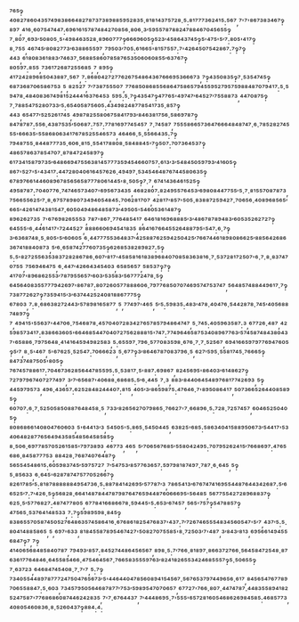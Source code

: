 ⁷⁶⁵‽⁴⁰⁸²⁷⁸⁶⁰⁴³⁵⁷⁴⁹⁸³⁸⁶⁶⁴⁸²⁷⁸⁷³⁷³⁸⁹⁸⁸⁵⁹⁵²⁸³⁵·⁸¹⁸¹⁴³⁷⁵⁷²⁸·⁵:⁸¹⁷⁷⁷³⁶²⁴¹⁵:⁵⁶⁷,⁷'⁷'⁸⁶⁷³⁸³⁴⁶⁷‽⁸⁹⁷,⁴¹⁶·⁶⁰⁷⁵⁴⁷⁴⁴⁷:⁶⁹⁶¹⁶¹⁵⁷⁸⁷⁴⁸⁴²⁷⁰⁸⁵⁶·⁸⁰⁶·³′⁵⁹⁵⁵⁷⁸⁷⁸⁸²⁴⁷⁸⁸⁴⁶⁷⁰⁴⁵⁶⁵⁵‽⁷·⁸⁰⁷·⁶⁹³′⁵⁰⁸⁰⁵·⁵'⁴⁹⁸⁴⁶³⁵²⁸·⁸⁹⁶⁰⁷⁷⁷‽⁶⁶⁶⁹⁶⁰⁵‽⁵²³′⁴⁵⁸⁶⁴³⁷⁴⁵‽⁵'⁴⁷⁵'⁵′⁷:⁸⁰⁵'⁴¹⁷‽⁸·⁷⁵⁵,⁴⁶⁷⁴⁵′⁸⁰⁸²⁷⁷³′⁶³⁸⁸⁶⁵⁵⁹⁷,⁷⁹⁵⁰³′⁷⁰⁵:⁶¹⁶⁶⁵'⁸¹⁵⁷⁵⁵⁷:⁷'⁴²⁶⁴⁵⁰⁷⁵⁴²⁸⁶⁷:⁷‽⁷‽⁴⁴³,⁶¹⁸⁰⁸³⁶¹⁸⁸³′⁷⁴⁶³⁷·⁵⁶⁸⁸⁵⁸⁶⁰⁷⁸⁵⁸⁷⁶⁵³⁵⁰⁶⁰⁶⁰⁸⁵⁵′⁶³⁷⁶⁷‽⁸⁰⁵⁹⁷:⁸⁵⁵,⁷³⁶¹⁷²⁶⁸⁷²⁵⁵⁶⁸⁵,⁷,⁸⁹⁵‽⁴¹⁷²⁴²⁸⁹⁶⁸⁵⁰⁴³⁸⁸⁷·⁵⁶⁷,⁷:⁸⁶⁸⁰⁴²⁷²⁷⁷⁶²⁶⁷⁵⁴⁸⁶⁴³⁶⁷⁶⁶⁶⁹⁵³⁶⁶⁶⁷³,⁷‽⁴³⁵⁰⁸³⁵‽⁷·⁵³⁵⁴⁷⁴⁵‽⁶⁸⁷³⁶⁸⁷⁰⁶⁵⁸⁶⁷⁵³,⁵,⁸²⁵²⁷,⁷′⁷³⁸⁷⁵⁵⁵⁰⁷,⁷⁷⁶⁸⁵⁰⁸⁶⁸⁵⁵⁶⁸⁶⁴⁷⁵⁸⁶⁵⁷⁹⁴⁵⁵⁹⁵²⁷⁹⁵⁷⁵⁹⁸⁸⁴⁸⁷⁰⁷⁹⁴¹⁷:⁵·⁵⁹⁴⁷⁸·⁴⁸⁴⁰⁸³⁶⁷⁴⁹⁸¹⁵²⁴⁴⁴¹⁶³⁷⁶⁴⁵³,⁵⁹⁵:⁵·⁷‽⁴³⁵⁴⁷‽⁴⁷⁷⁶⁵'⁴⁹⁷⁴⁷′⁶⁴⁵²⁷′⁷⁵⁵⁸⁸⁷³,⁴⁴⁷⁰⁸⁷⁵‽⁷·⁷⁸⁸⁵⁴⁷⁵²⁸⁰⁷³³′⁵:⁶⁵⁴⁰⁵⁸⁷⁵⁶⁰⁵:⁴³⁴⁹⁸²⁴⁸⁷⁷⁸⁵⁴¹⁷³⁵·⁸⁵⁷‽⁴⁴³,⁶⁵⁴⁷⁷′⁵²⁵²⁶¹⁷⁴⁵,⁴⁹⁸⁷⁸²⁵⁵⁸⁰⁶⁷⁵⁸⁴¹⁷⁹³′⁸⁴⁶³⁸¹⁷⁵⁶·⁵⁸⁶⁹⁷⁸⁷‽⁸⁴⁷⁸⁷⁸⁷:⁵⁵⁶·⁴³⁸⁷⁵³⁵′⁵⁰⁶⁸⁷:⁷⁵⁷:⁷⁷⁸¹⁶⁹⁷⁷⁴⁵⁴⁵⁷,⁷·⁷⁴⁵⁸⁷,⁷⁵⁵⁵⁸⁶⁶⁵⁷³⁶⁴⁷⁶⁶⁶⁴⁸⁴⁸⁷⁴⁷·⁶·⁷⁸⁵²⁸²⁷⁴⁵⁵⁵'⁶⁶⁶³⁵'⁵⁵⁸⁶⁸⁰⁶³⁴¹⁷⁶⁷⁸⁵²⁵⁵⁴⁶⁵⁷³,⁴⁶⁴⁶⁶·⁵·⁵⁵⁶⁶⁴³⁵:⁷‽⁷⁹⁴⁸⁷⁵⁵·⁸⁴⁴⁸⁷⁷⁷³⁵·⁶⁰⁶·⁸¹⁵·⁵⁵⁴¹⁷⁸⁸⁰⁸·⁵⁸⁴⁸⁸⁴⁵'⁷‽⁵⁰⁷:⁷⁰⁷³⁶⁴⁵³⁷‽⁴⁸⁶⁵⁷⁸⁶³⁷⁸⁵⁴⁷⁰⁷·⁸⁷⁸⁴⁷²⁴⁵⁸⁹⁷‽⁶¹⁷³⁴¹⁵⁸⁷⁹⁷³⁵′⁶⁴⁸⁶⁶⁹⁴⁷⁵⁵⁶³⁸¹⁴⁵⁷⁷⁷³⁵⁹⁴⁵⁴⁶⁶⁰⁷⁵⁷:⁶¹³′³′⁵⁴⁸⁴⁵⁰⁵⁹⁷⁹³′⁴¹⁶⁰⁵‽⁸⁶⁷'⁵²⁷'⁵'⁴³⁴¹⁷:⁴⁴⁷²⁸⁰⁴⁰⁶¹⁶⁴⁵⁷⁶²⁶·⁴⁹⁴⁹⁷·⁵³⁴⁵⁴⁶⁴⁸⁷⁶⁷⁴⁴⁵⁸⁰⁶³⁵‽⁶⁷⁸⁹⁷⁶⁶¹⁴⁴⁶⁰⁸⁹⁶⁷⁸⁵⁶⁵⁶⁵⁸⁷⁷⁷⁸⁰⁶¹⁴⁴⁵'⁸·⁵⁰⁵‽⁷·⁷,⁶⁷⁴¹⁴³⁶⁴⁶¹⁵²⁵‽⁴⁹⁵⁸⁷⁸⁷:⁷⁰⁴⁰⁷⁷⁶·⁷⁴⁷⁴⁶⁵⁷³⁴⁰⁷'⁶⁹⁵⁶⁷³⁴³⁵,⁴⁶⁸²⁸⁰⁷:⁸²⁴⁹⁵⁵⁷⁶⁴⁵³′⁶⁹⁸⁰⁸⁴⁴⁷⁷⁵⁵′⁵·⁷·⁸¹⁵⁵⁷⁰⁸⁷⁸⁷³,⁷⁵⁶⁶⁵⁵⁶²⁵′⁷·⁸·⁶⁷⁵⁷⁸⁹⁸⁰⁷³⁴⁹⁴⁰⁵⁴⁸⁴⁵:⁷⁰⁶²⁸¹⁷⁰⁷,⁴²⁸¹⁷′⁸⁵⁷'⁵⁰⁵·⁸³⁸⁸⁷²⁵⁹⁴²⁷·⁷⁰⁶⁵⁶·⁴⁰⁸⁹⁶⁸⁵⁶⁵′⁶⁶⁵'⁴²⁶¹⁴⁷⁴³⁸¹⁵⁴⁷·⁶⁰⁵⁰⁴⁹⁴⁸⁶⁴⁸⁵⁸⁷³′⁴⁹⁵⁰⁵'⁵⁴⁶⁰⁵³⁶¹⁴⁸⁷‽⁸⁹⁶²⁶²⁷³⁵,⁷'⁶⁷⁶⁹⁸²⁶⁵⁵⁵³,⁷⁸⁷'⁸⁶⁷·⁷⁷⁶⁴⁸⁵⁴¹⁷,⁶⁴⁶¹⁸¹⁶⁹⁶⁸⁸⁸⁵′³′⁴⁸⁶⁷⁸⁷⁸⁹⁴⁸³′⁶⁰⁵³⁵²⁶²⁷²⁷‽⁶⁴⁵⁵⁵'⁶·⁴⁴⁶¹⁴¹⁷'⁷²⁴⁴⁵²⁷,⁸⁸⁸⁶⁶⁰⁶⁹⁴⁵⁴¹⁸³⁵,⁸⁶⁴¹⁶⁷⁶⁶⁴⁵⁵²⁶⁴⁸⁸⁷⁹⁵'⁵⁴⁷:⁶·⁷‽³′⁶³⁶⁸⁷⁴⁸·⁵·⁸⁰⁵'⁵′⁶⁰⁶⁰⁵,⁶·⁴⁴⁷⁷⁷⁵⁵³⁶⁴⁸³⁷′⁴²⁵⁸⁸⁷⁶²⁵⁹⁴²⁵⁰⁴²⁵′⁷⁶⁶⁷⁴⁴⁶¹⁸⁹⁸⁰⁸⁶⁶²⁵′⁸⁸⁵⁶⁴²⁶⁸⁶³⁶⁷⁴¹⁸⁸⁴⁰⁸⁷³,⁵′⁶·⁶⁵⁸⁷⁴²⁷⁷⁶⁰⁷³⁵‽⁶²⁶⁸⁵³⁸²⁸⁹⁸²⁷:⁵‽⁵:⁵'⁸²⁷²⁵⁵⁶³⁵³⁸³⁷²⁸²⁸⁶⁷⁸⁶·⁶⁰⁷′⁸¹⁷'⁴⁵⁸⁵⁸¹⁶¹⁸³⁸⁹⁶⁸⁴⁰⁷⁰⁸⁵⁸³⁶³⁸¹⁶·⁷·⁵³⁷²⁸¹⁷²⁵⁰⁷'⁶·⁷·⁸·⁸³⁷⁴⁷⁰⁷⁵⁵,⁷⁵⁶⁹⁴⁶⁴⁷⁵,⁶·⁴⁴⁷′⁴²⁶⁶⁴³⁴⁵⁴⁰³,⁶⁵⁸⁵⁶⁵⁷,⁵⁸⁵³⁷‽⁷‽⁴¹⁷⁰⁷'⁸⁹⁶⁸⁶²⁵⁵³′⁷⁸⁷⁹⁵⁵⁶⁵⁷′⁶⁰³′⁵³⁵⁸³′⁵⁶⁷⁷⁷²⁴⁷⁸·⁵‽⁶⁴⁵⁶⁴⁰⁸³⁵⁵⁷⁷⁷⁹⁴²⁶⁹⁷'⁸⁶⁷⁸⁷:⁸⁰⁷²⁶⁰⁵⁷⁷⁸⁸⁸⁶⁰⁶·⁷⁹⁷⁷⁶⁸⁵⁰⁷⁰⁷⁴⁶⁹⁵⁷⁴⁷⁵³⁷⁴⁷,⁵⁶⁴⁸⁵⁷⁴⁸⁸⁴⁴⁹⁶¹⁷·⁷‽⁷³⁸⁷⁷²⁶²⁷‽⁷³⁵⁹⁴¹⁵′³′⁶³⁷⁴⁴²⁵²⁴⁰⁸¹⁸⁸⁶⁷⁷⁷⁵‽⁶⁷⁸⁰³,⁷:⁸·⁶⁸⁶³⁸²⁷²⁴⁴³′⁵⁷⁸⁹⁸¹⁶⁵⁸⁷⁷,⁵,⁷⁷⁴⁹⁷'⁴⁶⁵,⁵′⁵:⁵⁹⁸³⁵:⁴⁸³′⁴⁷⁸·⁴⁰⁴⁷⁶·⁵⁴⁴²⁸⁷⁸·⁷⁴⁵′⁴⁰⁵⁶⁸⁸⁷⁴⁸⁹⁷‽⁷,⁴⁹⁴¹⁵'⁵⁵⁶³⁷'⁴⁴⁷⁰⁶·⁷⁵⁴⁶⁸⁷⁸·⁴⁵⁷⁰⁴⁰⁷²⁸³⁴²⁷⁶⁵⁷⁸⁵⁷⁹⁴⁸⁶⁴⁷⁴⁷,⁵·⁷⁴⁵:⁴⁰⁵⁹⁶³⁵⁸⁷:³,⁶⁷⁷²⁶·⁴⁸⁷,⁴²⁵⁹⁸⁵⁷³⁴¹⁷:⁸³⁸⁶⁶³⁶⁰⁵'⁶⁶⁴⁶⁸⁵⁴⁴⁷⁰⁴⁰⁷²⁷⁵⁶²⁸⁸⁸¹⁵'⁷⁴⁷:⁷⁷⁴⁹⁶⁴⁶⁵⁸⁷⁵³⁴⁰⁸⁹⁶⁷⁷⁶³′⁵⁷⁴⁵⁸⁷⁴⁸⁴³⁸⁰⁴³⁷'⁶⁵⁸⁸⁶·⁷⁹⁷⁵⁶⁴⁸·⁴¹⁴¹⁶⁴⁵⁹⁴⁹⁸²⁵⁸³,⁵:⁶⁵⁵⁹⁷·⁷⁹⁶·⁵⁷⁷⁰⁸³⁵⁹⁸·⁶⁷⁶·⁷·⁷·⁵²⁵⁶⁷,⁶⁹⁴¹⁶⁶⁵⁹⁷⁹⁷⁷⁶⁹⁴⁷⁶⁰⁵‽⁵′⁷,⁸·⁵'⁴⁶⁷,⁵'⁶⁷⁶²⁵·⁵²⁵⁴⁷:⁷⁰⁶⁶⁶²³,⁵·⁶⁷⁷‽³′⁸⁶⁴⁶⁷⁸⁷⁰⁸³⁷⁹⁶·⁵,⁶²⁷′⁵⁹⁵·⁵⁵⁸¹⁷⁴⁵·⁷⁶⁶⁶⁵‽⁸⁴⁷³⁷⁴⁸⁷⁵⁰⁵'⁸⁰⁵‽⁷⁶⁷⁴⁵⁷⁸⁸⁶¹⁷:⁷⁰⁴⁶⁷³⁶²⁸⁵⁶⁴⁴⁷⁸⁵⁵⁹⁵:⁵·⁵³⁸¹⁷·⁵'⁸⁸⁷:⁶⁹⁸⁶⁷,⁸²⁴⁵⁶⁹⁵'⁸⁶⁴⁰³′⁶¹⁴⁸⁶²⁷‽⁷²⁷⁹⁷⁹⁶⁷⁴⁰⁷²⁷⁷⁴⁹⁷,³′⁷′⁶⁵⁶⁸⁷'⁴⁰⁶⁸⁸·⁶⁸⁶⁸⁵:⁵′⁶·⁴⁴⁵,⁷·³,⁸⁸³′⁸⁴⁴⁰⁶⁴⁵⁴⁸⁹⁷⁶⁸¹⁷⁷⁴²⁶⁹³,⁵‽⁴⁴⁵⁹⁷⁹⁵⁷³,⁴⁹⁶·⁴³⁶⁵⁷:⁶²⁵²⁸⁴⁸²⁴⁴⁴⁰⁷:⁸¹⁵,⁴⁰⁵′³′⁸⁶⁵⁹⁸⁷⁵:⁴⁷⁶⁴⁶·⁷'⁸⁹⁵⁰⁸⁶⁴¹⁷,⁵⁰⁷³⁶⁶⁵²⁶⁴⁴⁰⁸⁵⁸⁹⁵‽⁶⁰⁷⁰⁷:⁶·⁷·⁵²⁵⁰⁵⁸⁵⁰⁸⁸⁷⁶⁴⁸⁴⁵⁸·⁵,⁷³³′⁸²⁶⁵⁶²⁷⁰⁷⁹⁸⁶⁵·⁷⁶⁶²⁷'⁷·⁶⁶⁸⁹⁶·⁵:⁷²⁸·⁷²⁵⁷⁴⁵⁷,⁶⁰⁴⁶⁵²⁵⁰⁴⁰⁵‽⁸⁰⁸⁶⁸⁶⁶¹⁴⁰⁸⁰⁴⁷⁶⁰⁶⁰³,⁵'⁶⁴⁴¹³′³,⁵⁴⁵⁰⁵'⁵:⁸⁶⁵·⁵⁴⁵⁰⁴⁴⁵,⁶³⁸²⁵'⁶⁸⁵:⁵⁸⁶³⁴⁰⁴¹⁵⁸⁸⁹⁵⁰⁶⁷³′⁵⁴⁴¹⁷'⁵³⁴⁰⁶⁴⁸²⁸⁷⁷⁶⁵⁶⁴⁹⁴³⁵⁸⁵⁴⁸⁵⁶⁴⁵⁸⁵⁸⁵‽⁸·⁵⁰⁶·⁶⁹⁷⁷⁸⁵⁷⁰⁵²⁶¹⁵⁸⁵'⁷⁹⁷³⁸⁹³,⁴⁶⁷⁷³,⁴⁶⁵,⁵′⁷⁰⁶⁵⁶⁷⁶⁸⁵′⁵⁵⁸⁰⁴²⁴⁹⁵:⁷⁰⁷⁹⁵²⁶²⁴¹⁵′⁷⁶⁶⁸⁶⁹⁷:⁴⁷⁶⁵⁶⁸⁶·⁸⁴⁵⁸⁷⁷⁷⁵³,⁸⁸⁴²⁸·⁷⁶⁸⁷⁴⁰⁷⁶⁴⁸⁷‽⁵⁶⁵⁵⁴⁵⁴⁸⁶¹⁵:⁶⁰⁵⁹⁸³⁷⁴⁵′⁵⁹⁷⁵⁷²⁷,⁷′⁵⁴⁷⁵³′⁸⁵⁷⁷⁶³⁶⁵⁷:⁵⁹⁷⁹⁸¹⁸⁷⁴⁹⁷·⁷⁸⁷·⁶·⁶⁴⁵,⁵‽⁵·⁸⁵⁶³³,⁶·⁶⁴⁵'⁶²⁸⁷⁸⁷⁴⁷⁵⁷⁷⁰⁵²⁶⁶⁷‽⁸²⁶¹⁷⁸⁵′⁵:⁸¹⁸⁷⁸⁸⁸⁸⁸⁸⁴⁹⁵⁴⁷³⁶·⁵:⁸⁸⁷⁸⁴¹⁴²⁶⁹⁵′⁵⁷⁷⁸⁷′³,⁷⁸⁶⁵⁴¹³′⁶⁷⁶⁷⁴⁷⁴¹⁶⁹⁵⁵⁴⁴⁸⁷⁶⁴⁴³⁴²⁶⁸⁷:⁵′⁶⁶⁵²⁵′⁷:⁷′⁴²⁶·⁵‽⁵⁶⁸²⁸·⁶⁶⁴¹⁴⁸⁷⁸⁴⁴⁷⁸⁷⁹⁸⁷⁶⁴⁷⁶⁵⁹⁴⁴⁸⁷⁶⁰⁶⁶⁶⁹⁵'⁵⁶⁴⁸⁵,⁵⁶⁷⁷⁵⁵⁴²⁷²⁸⁹⁶⁸⁸³⁷‽⁶²⁵·⁵′⁵⁷⁷⁶⁸²⁷:⁴⁸⁷⁴⁷⁷⁸⁰⁵,⁶⁷⁷⁸⁴¹⁶⁶⁸⁶⁶⁷⁸·⁵⁹⁴⁴⁵'⁵:⁶⁵³′⁶⁷⁴⁵⁷,⁵⁶⁵'⁷⁵⁷‽⁵⁴⁷⁸⁸⁵⁷‽⁴⁷⁵⁶⁵·⁵³⁷⁶⁴¹⁴⁸⁵³³,⁷:⁷‽⁵⁹⁸⁹⁵⁹⁸·⁸⁴⁵‽⁸³⁸⁶⁵⁵⁷⁰⁵⁸⁷⁴⁵⁰⁵²⁷⁶⁴⁸⁶³⁵⁷⁴⁵⁸⁶⁴¹⁶·⁶⁷⁶⁸⁶¹⁸²⁵⁴⁷⁶⁸³⁷'⁴³⁷:⁷′⁷²⁶⁷⁴⁶⁵⁵⁵⁴⁸³⁴⁵⁶⁰⁵⁴⁷'⁵′⁷,⁴³⁷′⁵:⁵·⁸⁰⁴¹⁴⁸⁸⁵⁸⁶⁵,⁵,⁶⁹⁷'⁶³³,⁸¹⁸⁴⁵⁵⁸⁷⁸⁹⁵⁴⁶⁷⁴²⁷'⁵⁰⁸²⁷⁰⁷⁵⁵⁸⁵'⁸·⁷²⁵⁰³′⁷'⁴⁸⁷,³′⁸⁴³′⁸¹³,⁶⁹⁵⁶⁶¹⁴⁹⁴⁵⁵⁶⁸⁴⁷‽⁷,⁷‽⁴¹⁴⁰⁶⁵⁶⁸⁴⁸⁵⁸⁴⁰⁷⁸⁷,⁷⁹⁴⁹³′⁸⁵⁷:⁸⁴⁵²⁷⁴⁴⁸⁶⁴⁵⁶⁵⁶⁷,⁸⁹⁸·⁵:⁷′⁷⁶⁶·⁸¹⁸⁹⁷·⁸⁶⁶³⁷²⁷⁶⁶·⁵⁶⁴⁵⁸⁴⁷²⁵⁴⁸·⁸⁷⁶³⁶¹⁷⁷⁶⁴⁸⁴⁶·⁶⁴⁵⁵⁸⁵⁴⁶⁶·⁴⁷⁵⁴⁶⁴⁵⁶⁷·⁷⁶⁶⁵⁸³⁵⁵⁵⁹⁷⁶³′⁸²⁴¹⁸²⁶⁵⁵³⁴²⁴⁶⁸⁵⁵⁵⁷‽⁵·⁵⁰⁶⁵⁵‽⁷·⁶³⁷²³,⁶⁴⁶⁸⁴⁷⁴⁵⁴⁰⁸·⁷·⁷'⁷,⁵:⁷‽⁷³⁴⁰⁵⁵⁴⁴⁸⁹⁷⁸⁷⁷⁷²⁴⁷⁵⁰⁴⁷⁶⁵⁶⁷³′⁵'⁴⁴⁶⁴⁴⁰⁴⁷⁸⁵⁶⁰⁸⁹⁴¹⁵⁴⁵⁶⁷·⁵⁶⁷⁶⁵³⁷⁹⁷⁴⁴⁹⁶⁵⁶·⁶¹⁷,⁸⁴⁵⁶⁵⁴⁷⁶⁷⁷⁸⁹⁷⁰⁶⁵⁵⁸⁸⁴⁷:⁵·⁶⁰³,⁷³⁴⁵⁷⁹⁵⁰⁵⁶⁴⁶⁸⁷⁸⁷⁷′⁷⁵³′⁵⁹⁸⁹⁵⁴⁷⁰⁷⁰⁶⁵⁷,⁶⁷⁷²⁷'⁷⁶⁶·⁸⁰⁷·⁴⁴⁷⁴⁷⁸⁷·⁴⁴⁸³⁵⁵⁸⁹⁴¹⁸²⁵²⁴⁷⁵⁸⁷'⁷⁷⁶⁸⁶⁸⁶⁰⁸⁷⁴⁴⁶²⁴²⁸³⁵,⁷'⁷·⁶⁷⁶⁴⁴³⁷,⁷′⁴⁴⁴⁸⁶⁹⁵·⁷'⁵⁵⁵'⁶⁵⁷²⁸¹⁶⁰⁵⁴⁶⁸⁶²⁶⁹⁸⁴⁵⁸⁵:⁴⁶⁸⁵⁷⁷³,⁴⁰⁸⁰⁵⁴⁶⁰⁸³⁶·⁸·⁵²⁶⁰⁴³⁷‽⁸⁸⁴:⁴:
